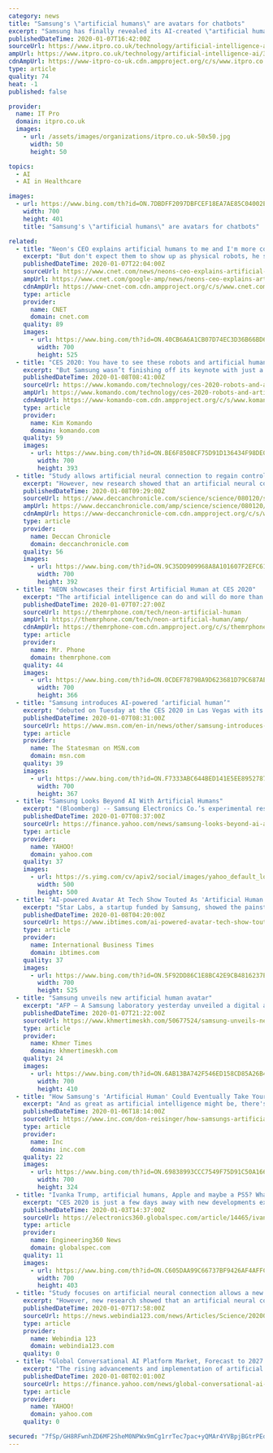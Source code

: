 ```yaml
---
category: news
title: "Samsung's \"artificial humans\" are avatars for chatbots"
excerpt: "Samsung has finally revealed its AI-created \"artificial humans\" – and they're essentially clever fronts for chatbots ... “In the near future, one will be able to license or subscribe to a Neon as a service representative, a financial advisor, a healthcare provider, or a concierge,\" the company says. \"Over time, Neons will work as TV ..."
publishedDateTime: 2020-01-07T16:42:00Z
sourceUrl: https://www.itpro.co.uk/technology/artificial-intelligence-ai/354475/samsungs-artificial-humans-are-avatars-for-chatbots
ampUrl: https://www.itpro.co.uk/technology/artificial-intelligence-ai/354475/samsungs-artificial-humans-are-avatars-for-chatbots?amp
cdnAmpUrl: https://www-itpro-co-uk.cdn.ampproject.org/c/s/www.itpro.co.uk/technology/artificial-intelligence-ai/354475/samsungs-artificial-humans-are-avatars-for-chatbots?amp
type: article
quality: 74
heat: -1
published: false

provider:
  name: IT Pro
  domain: itpro.co.uk
  images:
    - url: /assets/images/organizations/itpro.co.uk-50x50.jpg
      width: 50
      height: 50

topics:
  - AI
  - AI in Healthcare

images:
  - url: https://www.bing.com/th?id=ON.7DBDFF2097DBFCEF18EA7AE85C04002E
    width: 700
    height: 401
    title: "Samsung's \"artificial humans\" are avatars for chatbots"

related:
  - title: "Neon's CEO explains artificial humans to me and I'm more confused than ever"
    excerpt: "But don't expect them to show up as physical robots, he said. That's not the plan for Neon ... Mistry envision Neons to be sort of a digital version of a \"dear diary\" or a close confidant. They're run by advanced artificial intelligence, and they're constantly learning and building memories from their interactions with you."
    publishedDateTime: 2020-01-07T22:04:00Z
    sourceUrl: https://www.cnet.com/news/neons-ceo-explains-artificial-humans-to-me-and-im-more-confused-than-ever/
    ampUrl: https://www.cnet.com/google-amp/news/neons-ceo-explains-artificial-humans-to-me-and-im-more-confused-than-ever/
    cdnAmpUrl: https://www-cnet-com.cdn.ampproject.org/c/s/www.cnet.com/google-amp/news/neons-ceo-explains-artificial-humans-to-me-and-im-more-confused-than-ever/
    type: article
    provider:
      name: CNET
      domain: cnet.com
    quality: 89
    images:
      - url: https://www.bing.com/th?id=ON.40CB6A6A1CB07D74EC3D36B66BD64965
        width: 700
        height: 525
  - title: "CES 2020: You have to see these robots and artificial humans"
    excerpt: "But Samsung wasn’t finishing off its keynote with just a little robot. The company has much larger ambitions in the world of AI, and its Neon project shows the unique direction it’s choosing to take. Unlike our popular conception of artificial intelligence and android-like creations, Neon boasts a palette of “Artificial Humans” that ..."
    publishedDateTime: 2020-01-08T08:41:00Z
    sourceUrl: https://www.komando.com/technology/ces-2020-robots-and-artificial-humans/700492/
    ampUrl: https://www.komando.com/technology/ces-2020-robots-and-artificial-humans/700492/?amp
    cdnAmpUrl: https://www-komando-com.cdn.ampproject.org/c/s/www.komando.com/technology/ces-2020-robots-and-artificial-humans/700492/?amp
    type: article
    provider:
      name: Kim Komando
      domain: komando.com
    quality: 59
    images:
      - url: https://www.bing.com/th?id=ON.BE6F8508CF75D91D136434F98DE0F468
        width: 700
        height: 393
  - title: "Study allows artificial neural connection to regain control of paralysed hand"
    excerpt: "However, new research showed that an artificial neural connection (ANC ... The researchers will continue to investigate whether extended use of an ANC will enhance the activity of spared neural networks and facilitate functional recovery so that patients will be able to regain voluntary control of paralysed body parts even if they discontinue ..."
    publishedDateTime: 2020-01-08T09:29:00Z
    sourceUrl: https://www.deccanchronicle.com/science/science/080120/study-allows-artificial-neural-connection-to-regain-control-of-paralys.html
    ampUrl: https://www.deccanchronicle.com/amp/science/science/080120/study-allows-artificial-neural-connection-to-regain-control-of-paralys.html
    cdnAmpUrl: https://www-deccanchronicle-com.cdn.ampproject.org/c/s/www.deccanchronicle.com/amp/science/science/080120/study-allows-artificial-neural-connection-to-regain-control-of-paralys.html
    type: article
    provider:
      name: Deccan Chronicle
      domain: deccanchronicle.com
    quality: 56
    images:
      - url: https://www.bing.com/th?id=ON.9C35DD909968A8A101607F2EFC611D2F
        width: 700
        height: 392
  - title: "NEON showcases their first Artificial Human at CES 2020"
    excerpt: "The artificial intelligence can do and will do more than just giving weather updates and ... In the near future, one will be able to license or subscribe to a NEON as a service representative, a financial advisor, a healthcare provider, or a concierge. What do you guys think of the NEONs? Will we have such a future? Let us know what you ..."
    publishedDateTime: 2020-01-07T07:27:00Z
    sourceUrl: https://themrphone.com/tech/neon-artificial-human
    ampUrl: https://themrphone.com/tech/neon-artificial-human/amp/
    cdnAmpUrl: https://themrphone-com.cdn.ampproject.org/c/s/themrphone.com/tech/neon-artificial-human/amp/
    type: article
    provider:
      name: Mr. Phone
      domain: themrphone.com
    quality: 44
    images:
      - url: https://www.bing.com/th?id=ON.0CDEF78798A9D623681D79C687AEF0E8
        width: 700
        height: 366
  - title: "Samsung introduces AI-powered ‘artificial human’"
    excerpt: "debuted on Tuesday at the CES 2020 in Las Vegas with its ‘Artificial Human’ project called, Neon. Project Neon makes digital human avatars look extremely real and the company claims that the avatars are able to “converse and sympathize” like real people."
    publishedDateTime: 2020-01-07T08:31:00Z
    sourceUrl: https://www.msn.com/en-in/news/other/samsung-introduces-ai-powered-e2-80-98artificial-human-e2-80-99/ar-BBYGTGd
    type: article
    provider:
      name: The Statesman on MSN.com
      domain: msn.com
    quality: 39
    images:
      - url: https://www.bing.com/th?id=ON.F7333ABC644BED141E5EE89527871990
        width: 700
        height: 367
  - title: "Samsung Looks Beyond AI With Artificial Humans"
    excerpt: "(Bloomberg) -- Samsung Electronics Co.’s experimental research arm has brought to CES 2020 a demonstration of what it calls the world’s first artificial human, a virtual simulation of a human intelligence that learns, converses and sympathizes like a regular person. Each simulated human -- which would exist only on screens, not in the real ..."
    publishedDateTime: 2020-01-07T08:37:00Z
    sourceUrl: https://finance.yahoo.com/news/samsung-looks-beyond-ai-artificial-070015061.html
    type: article
    provider:
      name: YAHOO!
      domain: yahoo.com
    quality: 37
    images:
      - url: https://s.yimg.com/cv/apiv2/social/images/yahoo_default_logo.png
        width: 500
        height: 500
  - title: "AI-powered Avatar At Tech Show Touted As 'Artificial Human'"
    excerpt: "Star Labs, a startup funded by Samsung, showed the painstakingly detailed AI-powered, two-dimensional digital creations to a large crowd, saying they are able to \"converse and sympathize\" like real people. A demonstration at CES showed conversations and gestures from the digital creations modeled after real humans. According to the California ..."
    publishedDateTime: 2020-01-08T04:20:00Z
    sourceUrl: https://www.ibtimes.com/ai-powered-avatar-tech-show-touted-artificial-human-2897632
    type: article
    provider:
      name: International Business Times
      domain: ibtimes.com
    quality: 37
    images:
      - url: https://www.bing.com/th?id=ON.5F92DD86C1E8BC42E9CB4816237E31EB
        width: 700
        height: 525
  - title: "Samsung unveils new artificial human avatar"
    excerpt: "AFP – A Samsung laboratory yesterday unveiled a digital avatar it described as an artificial intelligence-powered “artificial human”, claiming ... The NEON creators said the new virtual humans are the product of advances in technologies including neural networks and computational reality. According to Star Labs, NEON is inspired ..."
    publishedDateTime: 2020-01-07T21:22:00Z
    sourceUrl: https://www.khmertimeskh.com/50677524/samsung-unveils-new-artificial-human-avatar
    type: article
    provider:
      name: Khmer Times
      domain: khmertimeskh.com
    quality: 24
    images:
      - url: https://www.bing.com/th?id=ON.6AB13BA742F546ED158CD85A26B4653C
        width: 700
        height: 410
  - title: "How Samsung's 'Artificial Human' Could Eventually Take Your Job"
    excerpt: "And as great as artificial intelligence might be, there's no guarantee that it'll work as well as a human being. But alas, Samsung is moving towards the concept. And soon enough, we might be seeing \"artificial humans\" transform the office. The opinions expressed here by Inc.com columnists are their own, not those of Inc.com."
    publishedDateTime: 2020-01-06T18:14:00Z
    sourceUrl: https://www.inc.com/don-reisinger/how-samsungs-artificial-human-could-eventually-take-your-job.html
    type: article
    provider:
      name: Inc
      domain: inc.com
    quality: 22
    images:
      - url: https://www.bing.com/th?id=ON.69838993CCC7549F75D91C50A1669986
        width: 700
        height: 324
  - title: "Ivanka Trump, artificial humans, Apple and maybe a PS5? What to expect from this year’s CES 2020"
    excerpt: "CES 2020 is just a few days away with new developments expected in the realm of robotics, consumer electronics, 5G, artificial intelligence (AI) and autonomous driving. Also, Apple Inc. will be making a rare appearance at CES this year. The last time the company appeared at the annual tradeshow was way back in 1992. While the company won’t be ..."
    publishedDateTime: 2020-01-03T14:37:00Z
    sourceUrl: https://electronics360.globalspec.com/article/14465/ivanka-trump-artificial-humans-apple-and-maybe-a-ps5-what-to-expect-from-this-year-s-ces-2020
    type: article
    provider:
      name: Engineering360 News
      domain: globalspec.com
    quality: 11
    images:
      - url: https://www.bing.com/th?id=ON.C605DAA99C66737BF9426AF4AFFCD1BF
        width: 700
        height: 403
  - title: "Study focuses on artificial neural connection allows a new cortical site to control hand movements"
    excerpt: "However, new research showed that an artificial neural connection (ANC ... The researchers will continue to investigate whether extended use of an ANC will enhance the activity of spared neural networks and facilitate functional recovery so that patients will be able to regain voluntary control of paralysed body parts even if they discontinue ..."
    publishedDateTime: 2020-01-07T17:58:00Z
    sourceUrl: https://news.webindia123.com/news/Articles/Science/20200107/3485716.html
    type: article
    provider:
      name: Webindia 123
      domain: webindia123.com
    quality: 0
  - title: "Global Conversational AI Platform Market, Forecast to 2027 Featuring Profilings on Microsoft, LiveChat, CM, Alphabet, and Artificial Solutions"
    excerpt: "The rising advancements and implementation of artificial intelligence in assisting systems powered by automated solutions help the users in restaurant reservations, ordering food and other similar services. The customer support service industry is gaining momentum especially with the implementation of Artificial Intelligence technology ..."
    publishedDateTime: 2020-01-08T02:01:00Z
    sourceUrl: https://finance.yahoo.com/news/global-conversational-ai-platform-market-173000661.html
    type: article
    provider:
      name: YAHOO!
      domain: yahoo.com
    quality: 0

secured: "7fSp/GH8RFwnhZD6MF2SheM0NPWx9mCg1rrTec7pac+yQMAr4YVBpjBGtrPEdLNgsmKtWwPv4G1CfNI4aV+/FRh+dAf30AAasBT6U0kZ9e82Jj6YGUjdiXuKrPmMjVXCiOgo1HigUfw7hNVE2fc8QRHwdYBuaXSoFt+RqZPxophBdpMTzxeh80ITjPamSWUNz9bEZwb6x/oXtyz3tjK4jrQLXRQuPaazHROrTHLcI7a8zPviC1hZvK3ShYH1MoDLvS4QErBYJkEhxvzRcEmWtg==;fSp8QvSQCiDlB/2YZQQZlw=="
---
```



